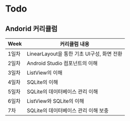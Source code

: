 # Todo
## Andorid 커리큘럼

| Week | 커리큘럼 내용 |
| ------ |----------- |
| 1일차 |  LinearLayout을 통한 기초 UI구성, 화면 전환 |
| 2일차 |  Android Studio 컴포넌트의 이해 |
| 3일차 |  ListView의 이해 |
| 4일차 |  SQLite의 이해 |
| 5일차 |  SQLite의 데이터베이스 관리 이해 |
| 6일차 |  ListView와 SQLite의 이해 |
| 7차 |  SQLite의 데이터베이스 관리 이해 보충 | 
